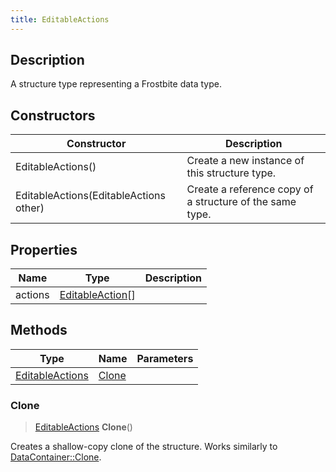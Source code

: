 ```yaml
---
title: EditableActions
---
```

## Description

A structure type representing a Frostbite data type.

## Constructors

| Constructor                            | Description                                              |
| -------------------------------------- | -------------------------------------------------------- |
| EditableActions()                      | Create a new instance of this structure type.            |
| EditableActions(EditableActions other) | Create a reference copy of a structure of the same type. |

## Properties

| Name    | Type                                 | Description |
| ------- | ------------------------------------ | ----------- |
| actions | [EditableAction](EditableAction)\[\] |             |

## Methods

| Type                               | Name            | Parameters |
| ---------------------------------- | --------------- | ---------- |
| [EditableActions](EditableActions) | [Clone](#clone) |            |

### Clone

> [EditableActions](EditableActions) **Clone**()

Creates a shallow-copy clone of the structure. Works similarly to [DataContainer::Clone](/vext/ref/shared/class/datacontainer#clone).
